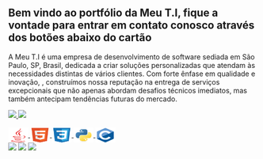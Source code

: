 ## Bem vindo ao portfólio da Meu T.I, fique a vontade para entrar em contato conosco através dos botões abaixo do cartão

A Meu T.I é uma empresa de desenvolvimento de software sediada em São Paulo, SP, Brasil, dedicada a criar soluções personalizadas que atendam às necessidades distintas de vários clientes. Com forte ênfase em qualidade e inovação, , construímos nossa reputação na entrega de serviços excepcionais que não apenas abordam desafios técnicos imediatos, mas também antecipam tendências futuras do mercado.

<div>
<a href="https://github.com/meuti-company">
    <img height="180em" src="https://github-readme-stats.vercel.app/api?username=P3nn4&show_icons=true&theme=tokyonight&include_all_commits=true&count_private=true"/>
    <img height="180em" src="https://github-readme-stats.vercel.app/api/top-langs/?username=P3nn4&layout=compact&langs_count=16&theme=tokyonight"/>
</div>

<div style="display: inline_block"><br>
  <img align="center" alt="meutijava" height="30" width="40" src="https://raw.githubusercontent.com/devicons/devicon/master/icons/java/java-plain.svg">
  <img align="center" alt="meutihtml" height="30" width="40" src="https://raw.githubusercontent.com/devicons/devicon/master/icons/html5/html5-original.svg">
  <img align="center" alt="meuticss" height="30" width="40" src="https://raw.githubusercontent.com/devicons/devicon/master/icons/css3/css3-original.svg">
  <img align="center" alt="meutipython" height="30" width="40" src="https://raw.githubusercontent.com/devicons/devicon/master/icons/python/python-original.svg">
  <img align="center" alt="meutic" height="30" width="40" src="https://raw.githubusercontent.com/devicons/devicon/master/icons/c/c-original.svg" 
  
  ##
 
<div> 
  <a href="https://www.instagram.com/meuticompany/" target="_blank"><img src="https://img.shields.io/badge/-Instagram-%23E4405F?style=for-the-badge&logo=instagram&logoColor=white" target="_blank"></a>
 <a href = "mailto:meuticompany@gmail.com"><img src="https://img.shields.io/badge/-Gmail-%23333?style=for-the-badge&logo=gmail&logoColor=white" target="_blank"></a>
  <a href="www.linkedin.com/in/" target="_blank"><img src="https://img.shields.io/badge/-LinkedIn-%230077B5?style=for-the-badge&logo=linkedin&logoColor=white" target="_blank"></a> 
  
</div>
